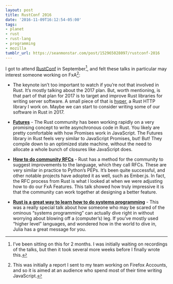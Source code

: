 ```yaml
---
layout: post
title: RustConf 2016
date: '2016-11-09T16:12:54-05:00'
tags:
- planet
- rust
- rust-lang
- programming
- mozilla
tumblr_url: https://seanmonstar.com/post/152965028097/rustconf-2016
---
```

I got to attend [RustConf](http://rustconf.com/) in September[^1], and felt these talks in particular may interest someone working on FxA[^2]:

- The keynote isn’t too important to watch if you’re not that involved in Rust. It’s mostly talking about the 2017 plan. But, worth mentioning, is that part of that plan for 2017 is to target and improve Rust libraries for writing server software. A small piece of that is [hyper](http://hyper.rs), a Rust HTTP library I work on. Maybe we can start to consider writing some of our software in Rust in 2017.
- **[Futures](https://www.youtube.com/watch?v=bcrzfivXpc4)** - The Rust community has been working rapidly on a very promising concept to write asynchronous code in Rust. You likely are pretty comfortable with how Promises work in JavaScript. The Futures library in Rust feels very similar to JavaScript Promises, but! But! They compile down to an optimized state machine, without the need to allocate a whole bunch of closures like JavaScript does.

- **[How to do community RFCs](https://www.youtube.com/watch?v=U8Gl3RTXf88)** - Rust has a method for the community to suggest improvements to the language, which they call RFCs. These are very similar in practice to Python’s PEPs. It’s been quite successful, and other notable projects have adopted it as well, such as Ember.js. In fact, the RFC process from Rust is what I looked at when we were adjusting how to do our FxA Features. This talk showed how truly impressive it is that the community can work together at designing a better feature.

- **[Rust is a great way to learn how to do systems programming](https://www.youtube.com/watch?v=ftQfpAeyxPo)** - This was a really special talk about how someone who may be scared of the ominous “systems programming” can actually dive right in without worrying about blowing off a (computer’s) leg. If you’ve mostly used “higher level” languages, and wondered how in the world to dive in, Julia has a great message for you.



[^1]: I’ve been sitting on this for 2 months. I was initially waiting on recordings of the talks, but then it took several more weeks before I finally wrote this.

[^2]: This was initially a report I sent to my team working on Firefox Accounts, and so it is aimed at an audience who spend most of their time writing JavaScript.

